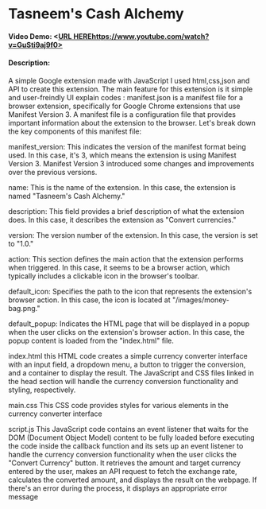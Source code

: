 # Tasneem's Cash Alchemy
#### Video Demo:  <[URL HERE](https://www.youtube.com/watch?v=GuSti9aj9f0)https://www.youtube.com/watch?v=GuSti9aj9f0>
#### Description:
A simple Google extension made with JavaScript I used html,css,json and API to create this extension. The main feature for this extension is it simple and user-freindly UI
explain codes :
manifest.json  is a manifest file for a browser extension, specifically for Google Chrome extensions that use Manifest Version 3. A manifest file is a configuration file that provides important information about the extension to the browser. Let's break down the key components of this manifest file:

manifest_version: This indicates the version of the manifest format being used. In this case, it's 3, which means the extension is using Manifest Version 3. Manifest Version 3 introduced some changes and improvements over the previous versions.

name: This is the name of the extension. In this case, the extension is named "Tasneem's Cash Alchemy."

description: This field provides a brief description of what the extension does. In this case, it describes the extension as "Convert currencies."

version: The version number of the extension. In this case, the version is set to "1.0."

action: This section defines the main action that the extension performs when triggered. In this case, it seems to be a browser action, which typically includes a clickable icon in the browser's toolbar.

default_icon: Specifies the path to the icon that represents the extension's browser action. In this case, the icon is located at "/images/money-bag.png."

default_popup: Indicates the HTML page that will be displayed in a popup when the user clicks on the extension's browser action. In this case, the popup content is loaded from the "index.html" file.

index.html 
this HTML code creates a simple currency converter interface with an input field, a dropdown menu, a button to trigger the conversion, and a container to display the result. The JavaScript and CSS files linked in the head section will handle the currency conversion functionality and styling, respectively.

main.css
This CSS code provides styles for various elements in the currency converter interface

script.js
This JavaScript code contains an event listener that waits for the DOM (Document Object Model) content to be fully loaded before executing the code inside the callback function and its  sets up an event listener to handle the currency conversion functionality when the user clicks the "Convert Currency" button. It retrieves the amount and target currency entered by the user, makes an API request to fetch the exchange rate, calculates the converted amount, and displays the result on the webpage. If there's an error during the process, it displays an appropriate error message

